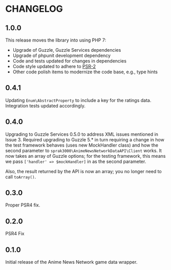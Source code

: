 # CHANGELOG

## 1.0.0
This release moves the library into using PHP 7:

* Upgrade of Guzzle, Guzzle Services dependencies
* Upgrade of phpunit development dependency
* Code and tests updated for changes in dependencies 
* Code style updated to adhere to [PSR-2](http://www.php-fig.org/psr/psr-2/)
* Other code polish items to modernize the code base, e.g., type hints

## 0.4.1

Updating `Enum\AbstractProperty` to include a key for the ratings data. Integration tests updated accordingly.

## 0.4.0

Upgrading to Guzzle Services 0.5.0 to address XML issues mentioned in Issue 3. Required upgrading to Guzzle 5.* in turn
requiring a change in how the test framework behaves (uses new MockHandler class) and how the second parameter to 
`sprak3000\AnimeNewsNetworkDataAPI\Client` works. It now takes an array of Guzzle options; for the testing framework,
this means we pass `['handler' => $mockHandler]` in as the second parameter.

Also, the result returned by the API is now an array; you no longer need to call `toArray()`.

## 0.3.0

Proper PSR4 fix. 

## 0.2.0

PSR4 Fix

## 0.1.0

Initial release of the Anime News Network game data wrapper.
